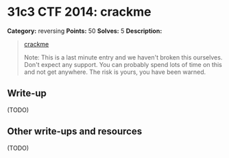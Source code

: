 # 31c3 CTF 2014: crackme

**Category:** reversing
**Points:** 50
**Solves:** 5
**Description:**

> [crackme](crackme)
> 
> Note: This is a last minute entry and we haven't broken this ourselves. Don't expect any support. You can probably spend lots of time on this and not get anywhere. The risk is yours, you have been warned.


## Write-up

(TODO)

## Other write-ups and resources

(TODO)
